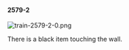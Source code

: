 #### 2579-2
![train-2579-2-0.png](https://github.com/lil-lab/nlvr/raw/master/nlvr/train/images/16/train-2579-2-0.png "train-2579-2-0.png")

There is a black item touching the wall.